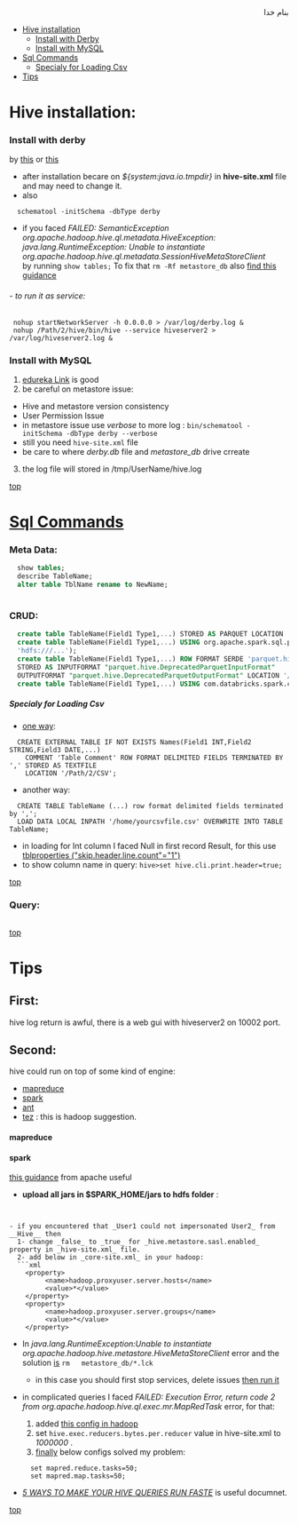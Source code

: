 <div dir="rtl">بنام خدا</div>

- [Hive installation](#hive-installation)
  - [Install with Derby](#install-with-derby)
  - [Install with MySQL](#install-with-mysql)
- [Sql Commands](#sql-commands)
  - [Specialy for Loading Csv](#specialy-for-loading-csv)
- [Tips](#tips)

# Hive installation:

### Install with derby
by [this](https://cwiki.apache.org/confluence/display/Hive/HiveDerbyServerMode) or [this](http://thompsonng.blogspot.fr/2017/01/hadoop-installing-hive-with-derby.html)
- after installation becare on _${system:java.io.tmpdir}_ in __hive-site.xml__ file and may need to change it.
- also 
```hive
  schematool -initSchema -dbType derby
```
- if you faced _FAILED: SemanticException org.apache.hadoop.hive.ql.metadata.HiveException: \
    java.lang.RuntimeException: Unable to instantiate org.apache.hadoop.hive.ql.metadata.SessionHiveMetaStoreClient_ \
    by running `show tables;` To fix that `rm -Rf metastore_db` also [find this guidance](https://stackoverflow.com/questions/43947930/unable-to-initialize-hive-with-derby-from-brew-install)
###### - to run it as service:
 ```vala
  nohup startNetworkServer -h 0.0.0.0 > /var/log/derby.log & 
  nohup /Path/2/hive/bin/hive --service hiveserver2 > /var/log/hiveserver2.log &
```

### Install with MySQL
1. [edureka Link](https://www.edureka.co/blog/apache-hive-installation-on-ubuntu) is good
2. be careful on metastore issue:
  - Hive and metastore version consistency
  - User Permission Issue
  - in metastore issue use _verbose_ to more log : `bin/schematool -initSchema -dbType derby --verbose`
  - still you need `hive-site.xml` file
  - be care to where _derby.db_ file and _metastore\_db_ drive crreate
3. the log file will stored in /tmp/UserName/hive.log

[top](#top)

# [Sql Commands](http://blog.einext.com/apache-spark/launching-thrift-server-on-spark-sql)
### Meta Data:
```sql
  show tables;
  describe TableName;
  alter table TblName rename to NewName;
  
```
### CRUD:
```sql
  create table TableName(Field1 Type1,...) STORED AS PARQUET LOCATION 'hdfs:///Path/On/Hdfs';
  create table TableName(Field1 Type1,...) USING org.apache.spark.sql.parquet OPTIONS (path
  'hdfs:///...');
  create table TableName(Field1 Type1,...) ROW FORMAT SERDE 'parquet.hive.serde.ParquetHiveSerDe' 
  STORED AS INPUTFORMAT "parquet.hive.DeprecatedParquetInputFormat" 
  OUTPUTFORMAT "parquet.hive.DeprecatedParquetOutputFormat" LOCATION '/';
  create table TableName(Field1 Type1,...) USING com.databricks.spark.csv OPTIONS (path 'hdfs:///...');
```
##### Specialy for Loading Csv
- [one way](http://www.informit.com/articles/article.aspx?p=2756471&seqNum=4):
```vala
  CREATE EXTERNAL TABLE IF NOT EXISTS Names(Field1 INT,Field2 STRING,Field3 DATE,...)
    COMMENT 'Table Comment' ROW FORMAT DELIMITED FIELDS TERMINATED BY ',' STORED AS TEXTFILE
    LOCATION '/Path/2/CSV';
```
- another way:
```vala
  CREATE TABLE TableName (...) row format delimited fields terminated by ',';
  LOAD DATA LOCAL INPATH '/home/yourcsvfile.csv' OVERWRITE INTO TABLE TableName;
```
  - in loading for Int column I faced Null in first record Result, for this use [tblproperties ("skip.header.line.count"="1")](https://stackoverflow.com/questions/43631472/how-i-avoid-the-null-in-the-first-field-name-of-hive-table)
  - to show column name in query: `hive>set hive.cli.print.header=true;`
  

[top](#top)


### Query:
```sql

```

[top](#top)

# Tips
## First: 
hive log return is awful, there is a web gui with hiveserver2 on 10002 port.
## Second:
hive could run on top of some kind of engine:
  - [mapreduce](#mapreduce)
  - [spark](#spark)
  - [ant](#ant)
  - [tez](#tez) : this is hadoop suggestion.
#### mapreduce

#### spark
[this guidance](https://cwiki.apache.org/confluence/display/Hive/Hive+on+Spark%3A+Getting+Started) from apache useful
- __upload all jars in $SPARK_HOME/jars to hdfs folder__ :
```hdfs
  
  
- if you encountered that _User1 could not impersonated User2_ from __Hive__ then
  1- change _false_ to _true_ for _hive.metastore.sasl.enabled_ property in _hive-site.xml_ file.
  2- add below in _core-site.xml_ in your hadoop:
  ```xml
    <property>
         <name>hadoop.proxyuser.server.hosts</name> 
         <value>*</value> 
    </property> 
    <property>
         <name>hadoop.proxyuser.server.groups</name>
         <value>*</value>
    </property>
  ```
- In _java.lang.RuntimeException:Unable to instantiate org.apache.hadoop.hive.metastore.HiveMetaStoreClient_ error and the solution [is](https://stackoverflow.com/questions/22711364/java-lang-runtimeexceptionunable-to-instantiate-org-apache-hadoop-hive-metastor) `rm   metastore_db/*.lck`
  - in this case you should first stop services, delete issues [then run it](#--to-run-it-as-service)
- in complicated queries I faced _FAILED: Execution Error, return code 2 from org.apache.hadoop.hive.ql.exec.mr.MapRedTask_ error, for that:
  1. added [this config in hadoop](https://github.com/vhp1360/NoSQLandSQL/blob/master/Hadoop/hdfs.md#1-mapred-sitexml)
  2. set `hive.exec.reducers.bytes.per.reducer` value in hive-site.xml to _1000000_ .
  3. [finally](https://stackoverflow.com/questions/8762064/hive-unable-to-manually-set-number-of-reducers) below configs solved my problem:
  ```vala
    set mapred.reduce.tasks=50;
    set mapred.map.tasks=50;
  ```
  
- [_5 WAYS TO MAKE YOUR HIVE QUERIES RUN FASTE_](https://hortonworks.com/blog/5-ways-make-hive-queries-run-faster/) is useful documnet.

[top](#top)

